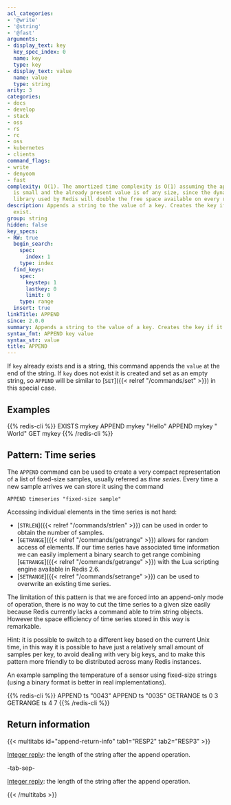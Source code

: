 ```yaml
---
acl_categories:
- '@write'
- '@string'
- '@fast'
arguments:
- display_text: key
  key_spec_index: 0
  name: key
  type: key
- display_text: value
  name: value
  type: string
arity: 3
categories:
- docs
- develop
- stack
- oss
- rs
- rc
- oss
- kubernetes
- clients
command_flags:
- write
- denyoom
- fast
complexity: O(1). The amortized time complexity is O(1) assuming the appended value
  is small and the already present value is of any size, since the dynamic string
  library used by Redis will double the free space available on every reallocation.
description: Appends a string to the value of a key. Creates the key if it doesn't
  exist.
group: string
hidden: false
key_specs:
- RW: true
  begin_search:
    spec:
      index: 1
    type: index
  find_keys:
    spec:
      keystep: 1
      lastkey: 0
      limit: 0
    type: range
  insert: true
linkTitle: APPEND
since: 2.0.0
summary: Appends a string to the value of a key. Creates the key if it doesn't exist.
syntax_fmt: APPEND key value
syntax_str: value
title: APPEND
---
```

If `key` already exists and is a string, this command appends the `value` at the
end of the string.
If `key` does not exist it is created and set as an empty string, so `APPEND`
will be similar to [`SET`]({{< relref "/commands/set" >}}) in this special case.

## Examples

{{% redis-cli %}}
EXISTS mykey
APPEND mykey "Hello"
APPEND mykey " World"
GET mykey
{{% /redis-cli %}}


## Pattern: Time series

The `APPEND` command can be used to create a very compact representation of a
list of fixed-size samples, usually referred as _time series_.
Every time a new sample arrives we can store it using the command

```
APPEND timeseries "fixed-size sample"
```

Accessing individual elements in the time series is not hard:

* [`STRLEN`]({{< relref "/commands/strlen" >}}) can be used in order to obtain the number of samples.
* [`GETRANGE`]({{< relref "/commands/getrange" >}}) allows for random access of elements.
  If our time series have associated time information we can easily implement
  a binary search to get range combining [`GETRANGE`]({{< relref "/commands/getrange" >}}) with the Lua scripting
  engine available in Redis 2.6.
* [`SETRANGE`]({{< relref "/commands/setrange" >}}) can be used to overwrite an existing time series.

The limitation of this pattern is that we are forced into an append-only mode
of operation, there is no way to cut the time series to a given size easily
because Redis currently lacks a command able to trim string objects.
However the space efficiency of time series stored in this way is remarkable.

Hint: it is possible to switch to a different key based on the current Unix
time, in this way it is possible to have just a relatively small amount of
samples per key, to avoid dealing with very big keys, and to make this pattern
more friendly to be distributed across many Redis instances.

An example sampling the temperature of a sensor using fixed-size strings (using
a binary format is better in real implementations).

{{% redis-cli %}}
APPEND ts "0043"
APPEND ts "0035"
GETRANGE ts 0 3
GETRANGE ts 4 7
{{% /redis-cli %}}

## Return information

{{< multitabs id="append-return-info" 
    tab1="RESP2" 
    tab2="RESP3" >}}

[Integer reply](../../develop/reference/protocol-spec#integers): the length of the string after the append operation.

-tab-sep-

[Integer reply](../../develop/reference/protocol-spec#integers): the length of the string after the append operation.

{{< /multitabs >}}
